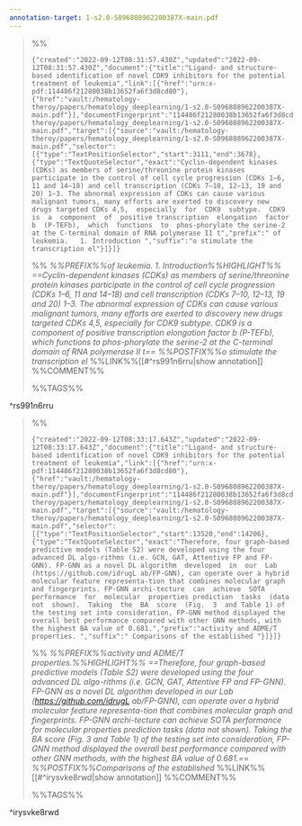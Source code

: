```yaml
---
annotation-target: 1-s2.0-S096808962200387X-main.pdf
---
```



>%%
>```annotation-json
>{"created":"2022-09-12T08:31:57.430Z","updated":"2022-09-12T08:31:57.430Z","document":{"title":"Ligand- and structure-based identification of novel CDK9 inhibitors for the potential treatment of leukemia","link":[{"href":"urn:x-pdf:114486f21280038b13652fa6f3d8cd80"},{"href":"vault:/hematology-theroy/papers/hematology_deeplearning/1-s2.0-S096808962200387X-main.pdf"}],"documentFingerprint":"114486f21280038b13652fa6f3d8cd80"},"uri":"vault:/hematology-theroy/papers/hematology_deeplearning/1-s2.0-S096808962200387X-main.pdf","target":[{"source":"vault:/hematology-theroy/papers/hematology_deeplearning/1-s2.0-S096808962200387X-main.pdf","selector":[{"type":"TextPositionSelector","start":3111,"end":3678},{"type":"TextQuoteSelector","exact":"Cyclin-dependent kinases (CDKs) as members of serine/threonine protein kinases participate in the control of cell cycle progression (CDKs 1–6, 11 and 14–18) and cell transcription (CDKs 7–10, 12–13, 19 and 20) 1–3. The abnormal expression of CDKs can cause various malignant tumors, many efforts are exerted to discovery new drugs targeted CDKs 4,5,  especially  for  CDK9  subtype.  CDK9  is  a  component  of  positive transcription  elongation  factor  b  (P-TEFb),  which  functions  to  phos-phorylate the serine-2 at the C-terminal domain of RNA polymerase II t","prefix":" of leukemia.   1. Introduction ","suffix":"o stimulate the transcription el"}]}]}
>```
>%%
>*%%PREFIX%%of leukemia.   1. Introduction%%HIGHLIGHT%% ==Cyclin-dependent kinases (CDKs) as members of serine/threonine protein kinases participate in the control of cell cycle progression (CDKs 1–6, 11 and 14–18) and cell transcription (CDKs 7–10, 12–13, 19 and 20) 1–3. The abnormal expression of CDKs can cause various malignant tumors, many efforts are exerted to discovery new drugs targeted CDKs 4,5,  especially  for  CDK9  subtype.  CDK9  is  a  component  of  positive transcription  elongation  factor  b  (P-TEFb),  which  functions  to  phos-phorylate the serine-2 at the C-terminal domain of RNA polymerase II t== %%POSTFIX%%o stimulate the transcription el*
>%%LINK%%[[#^rs991n6rru|show annotation]]
>%%COMMENT%%
>
>%%TAGS%%
>
^rs991n6rru


>%%
>```annotation-json
>{"created":"2022-09-12T08:33:17.643Z","updated":"2022-09-12T08:33:17.643Z","document":{"title":"Ligand- and structure-based identification of novel CDK9 inhibitors for the potential treatment of leukemia","link":[{"href":"urn:x-pdf:114486f21280038b13652fa6f3d8cd80"},{"href":"vault:/hematology-theroy/papers/hematology_deeplearning/1-s2.0-S096808962200387X-main.pdf"}],"documentFingerprint":"114486f21280038b13652fa6f3d8cd80"},"uri":"vault:/hematology-theroy/papers/hematology_deeplearning/1-s2.0-S096808962200387X-main.pdf","target":[{"source":"vault:/hematology-theroy/papers/hematology_deeplearning/1-s2.0-S096808962200387X-main.pdf","selector":[{"type":"TextPositionSelector","start":13520,"end":14206},{"type":"TextQuoteSelector","exact":"Therefore, four graph-based predictive models (Table S2) were developed using the four advanced DL algo-rithms (i.e. GCN, GAT, Attentive FP and FP-GNN). FP-GNN as a novel DL algorithm  developed  in  our  Lab  (https://github.com/idrugL ab/FP-GNN), can operate over a hybrid molecular feature representa-tion that combines molecular graph and fingerprints. FP-GNN archi-tecture  can  achieve  SOTA  performance  for  molecular  properties prediction  tasks  (data  not  shown).  Taking  the  BA  score  (Fig.  3  and Table 1) of the testing set into consideration, FP-GNN method displayed the overall best performance compared with other GNN methods, with the highest BA value of 0.681.","prefix":"activity and ADME/T properties. ","suffix":" Comparisons of the established "}]}]}
>```
>%%
>*%%PREFIX%%activity and ADME/T properties.%%HIGHLIGHT%% ==Therefore, four graph-based predictive models (Table S2) were developed using the four advanced DL algo-rithms (i.e. GCN, GAT, Attentive FP and FP-GNN). FP-GNN as a novel DL algorithm  developed  in  our  Lab  (https://github.com/idrugL ab/FP-GNN), can operate over a hybrid molecular feature representa-tion that combines molecular graph and fingerprints. FP-GNN archi-tecture  can  achieve  SOTA  performance  for  molecular  properties prediction  tasks  (data  not  shown).  Taking  the  BA  score  (Fig.  3  and Table 1) of the testing set into consideration, FP-GNN method displayed the overall best performance compared with other GNN methods, with the highest BA value of 0.681.== %%POSTFIX%%Comparisons of the established*
>%%LINK%%[[#^irysvke8rwd|show annotation]]
>%%COMMENT%%
>
>%%TAGS%%
>
^irysvke8rwd
